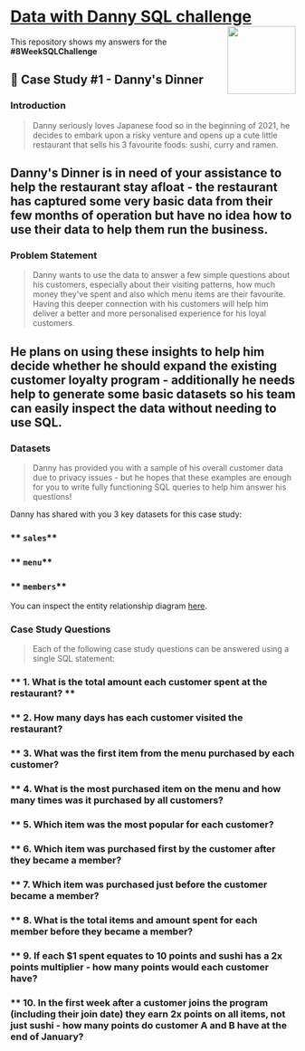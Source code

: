 
# [Data with Danny SQL challenge](https://8weeksqlchallenge.com/case-study-1/)<img src="https://8weeksqlchallenge.com/images/case-study-designs/1.png" align="right" width="120">

This repository shows my answers for the **#8WeekSQLChallenge**

## 🍲 Case Study #1 - Danny's Dinner

### Introduction

> Danny seriously loves Japanese food so in the beginning of 2021, he decides to embark upon a risky venture and opens up a cute little restaurant that sells his 3 favourite foods: sushi, curry and ramen.

Danny's Dinner is in need of your assistance to help the restaurant stay afloat - the restaurant has captured some very basic data from their few months of operation but have no idea how to use their data to help them run the business.
<br />
---
### Problem Statement

> Danny wants to use the data to answer a few simple questions about his customers, especially about their visiting patterns, how much money they've spent and also which menu items are their favourite. Having this deeper connection with his customers will help him deliver a better and more personalised experience for his loyal customers.

He plans on using these insights to help him decide whether he should expand the existing customer loyalty program - additionally he needs help to generate some basic datasets so his team can easily inspect the data without needing to use SQL.
<br />
---

### Datasets
> Danny has provided you with a sample of his overall customer data due to privacy issues - but he hopes that these examples are enough for you to write fully functioning SQL queries to help him answer his questions!

Danny has shared with you 3 key datasets for this case study:

### ** ```sales```** 
### ** ```menu```** 
### ** ```members```** 

You can inspect the entity relationship diagram [here](https://dbdiagram.io/embed/608d07e4b29a09603d12edbd).
<br />

### Case Study Questions

>Each of the following case study questions can be answered using a single SQL statement:

### ** 1. What is the total amount each customer spent at the restaurant? **
### ** 2. How many days has each customer visited the restaurant?
### ** 3. What was the first item from the menu purchased by each customer?
### ** 4. What is the most purchased item on the menu and how many times was it purchased by all customers?
### ** 5. Which item was the most popular for each customer?
### ** 6. Which item was purchased first by the customer after they became a member?
### ** 7. Which item was purchased just before the customer became a member?
### ** 8. What is the total items and amount spent for each member before they became a member?
### ** 9. If each $1 spent equates to 10 points and sushi has a 2x points multiplier - how many points would each customer have?
### ** 10. In the first week after a customer joins the program (including their join date) they earn 2x points on all items, not just sushi - how many points do customer A and B have at the end of January?
<br />